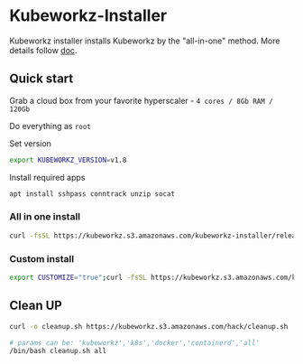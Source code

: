 # Kubeworkz-Installer

Kubeworkz installer installs Kubeworkz by the "all-in-one" method. More details follow [doc](https://kubeworkz.io/docs/installation-guide/).

## Quick start

Grab a cloud box from your favorite hyperscaler - `4 cores / 8Gb RAM / 120Gb`

Do everything as `root`

Set version

```bash
export KUBEWORKZ_VERSION=v1.8
```

Install required apps
```bash
apt install sshpass conntrack unzip socat
```

### All in one install

```bash
curl -fsSL https://kubeworkz.s3.amazonaws.com/kubeworkz-installer/release/v1.3/entry.sh | bash
```

### Custom install

```bash
export CUSTOMIZE="true";curl -fsSL https://kubeworkz.s3.amazonaws.com/kubeworkz-installer/release/v1.3/entry.sh | bash
```

## Clean UP

```bash
curl -o cleanup.sh https://kubeworkz.s3.amazonaws.com/hack/cleanup.sh
```

```bash
# params can be: 'kubeworkz','k8s','docker','containerd','all'
/bin/bash cleanup.sh all
```
